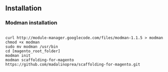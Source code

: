 ## Installation

### Modman installation

<code>
curl http://module-manager.googlecode.com/files/modman-1.1.5 > modman
chmod +x modman
sudo mv modman /usr/bin
cd [magento_root_folder]
modman init
modman scaffolding-for-magento https://github.com/madalinoprea/scaffolding-for-magento.git
</code>

